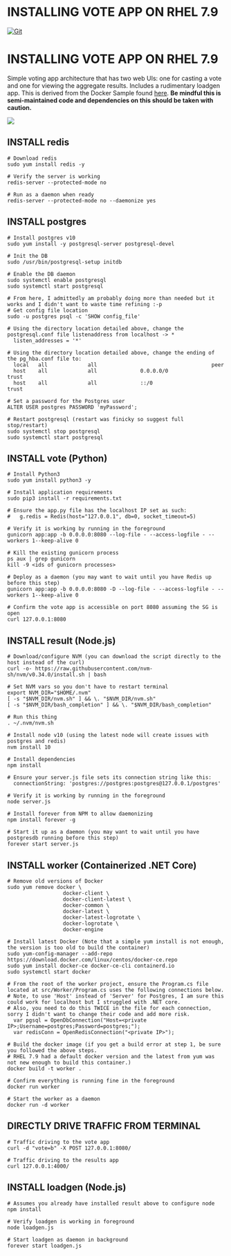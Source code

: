# INSTALLING VOTE APP ON RHEL 7.9

[![Git](https://app.soluble.cloud/api/v1/public/badges/4dad29db-0145-4a29-9122-396db24ee24c.svg?orgId=194645872424)](https://app.soluble.cloud/repos/details/github.com/lars2893/voteapp?orgId=194645872424)  
# INSTALLING VOTE APP ON RHEL 7.9

Simple voting app architecture that has two web UIs: one for casting a vote and one for viewing the aggregate results.  Includes a rudimentary loadgen app.  This is derived from the Docker Sample found [here](https://github.com/dockersamples/example-voting-app). **Be mindful this is semi-maintained code and dependencies on this should be taken with caution.**

![](https://github.com/dockersamples/example-voting-app/blob/master/architecture.png)

## INSTALL redis

```
# Download redis
sudo yum install redis -y

# Verify the server is working 
redis-server --protected-mode no 

# Run as a daemon when ready
redis-server --protected-mode no --daemonize yes
```

## INSTALL postgres

```
# Install postgres v10
sudo yum install -y postgresql-server postgresql-devel

# Init the DB
sudo /usr/bin/postgresql-setup initdb

# Enable the DB daemon
sudo systemctl enable postgresql
sudo systemctl start postgresql

# From here, I admittedly am probably doing more than needed but it works and I didn't want to waste time refining :-p
# Get config file location
sudo -u postgres psql -c 'SHOW config_file'

# Using the directory location detailed above, change the postgresql.conf file listenaddress from localhost -> *
  listen_addresses = '*' 

# Using the directory location detailed above, change the ending of the pg_hba.conf file to: 
  local   all             all                                     peer
  host    all             all              0.0.0.0/0                       trust
  host    all             all              ::/0                            trust

# Set a password for the Postgres user 
ALTER USER postgres PASSWORD 'myPassword';

# Restart postgresql (restart was finicky so suggest full stop/restart)
sudo systemctl stop postgresql
sudo systemctl start postgresql
```

## INSTALL vote (Python)

```
# Install Python3
sudo yum install python3 -y

# Install application requirements
sudo pip3 install -r requirements.txt

# Ensure the app.py file has the localhost IP set as such:
#   g.redis = Redis(host="127.0.0.1", db=0, socket_timeout=5)

# Verify it is working by running in the foreground
gunicorn app:app -b 0.0.0.0:8080 --log-file - --access-logfile - --workers 1--keep-alive 0

# Kill the existing gunicorn process
ps aux | grep gunicorn
kill -9 <ids of gunicorn processes>

# Deploy as a daemon (you may want to wait until you have Redis up before this step)
gunicorn app:app -b 0.0.0.0:8080 -D --log-file - --access-logfile - --workers 1--keep-alive 0

# Confirm the vote app is accessible on port 8080 assuming the SG is open
curl 127.0.0.1:8080
```

## INSTALL result (Node.js)

```
# Download/configure NVM (you can download the script directly to the host instead of the curl)
curl -o- https://raw.githubusercontent.com/nvm-sh/nvm/v0.34.0/install.sh | bash

# Set NVM vars so you don't have to restart terminal
export NVM_DIR="$HOME/.nvm"
[ -s "$NVM_DIR/nvm.sh" ] && \. "$NVM_DIR/nvm.sh" 
[ -s "$NVM_DIR/bash_completion" ] && \. "$NVM_DIR/bash_completion"

# Run this thing
. ~/.nvm/nvm.sh

# Install node v10 (using the latest node will create issues with postgres and redis)
nvm install 10

# Install dependencies
npm install

# Ensure your server.js file sets its connection string like this:
  connectionString: 'postgres://postgres:postgres@127.0.0.1/postgres'

# Verify it is working by running in the foreground
node server.js

# Install forever from NPM to allow daemonizing
npm install forever -g

# Start it up as a daemon (you may want to wait until you have postgresdb running before this step)
forever start server.js
```

## INSTALL worker (Containerized .NET Core)

```
# Remove old versions of Docker
sudo yum remove docker \
                  docker-client \
                  docker-client-latest \
                  docker-common \
                  docker-latest \
                  docker-latest-logrotate \
                  docker-logrotate \
                  docker-engine

# Install latest Docker (Note that a simple yum install is not enough, the version is too old to build the container)
sudo yum-config-manager --add-repo https://download.docker.com/linux/centos/docker-ce.repo
sudo yum install docker-ce docker-ce-cli containerd.io
sudo systemctl start docker

# From the root of the worker project, ensure the Program.cs file located at src/Worker/Program.cs uses the following connections below.
# Note, to use 'Host' instead of 'Server' for Postgres, I am sure this could work for localhost but I struggled with .NET core.  
# Also, you need to do this TWICE in the file for each connection, sorry I didn't want to change their code and add more risk.
  var pgsql = OpenDbConnection("Host=<private IP>;Username=postgres;Password=postgres;");
  var redisConn = OpenRedisConnection("<private IP>");

# Build the docker image (if you get a build error at step 1, be sure you followed the above steps.  
# RHEL 7.9 had a default docker version and the latest from yum was not new enough to build this container.)
docker build -t worker .

# Confirm everything is running fine in the foreground
docker run worker 

# Start the worker as a daemon
docker run -d worker
```

## DIRECTLY DRIVE TRAFFIC FROM TERMINAL 
```
# Traffic driving to the vote app
curl -d "vote=b" -X POST 127.0.0.1:8080/

# Traffic driving to the results app
curl 127.0.0.1:4000/
```

## INSTALL loadgen (Node.js)
```
# Assumes you already have installed result above to configure node
npm install

# Verify loadgen is working in foreground
node loadgen.js

# Start loadgen as daemon in background
forever start loadgen.js
```

